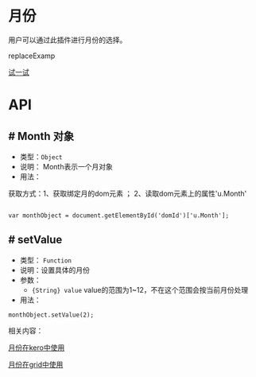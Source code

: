 # 月份

用户可以通过此插件进行月份的选择。

replaceExamp


[试一试](http://design.yyuap.com/dist/pages/webIDE/index.html#/demos/ui/month)


# API

## \# Month 对象

* 类型：`Object`
* 说明： Month表示一个月对象
* 用法：

获取方式：1、获取绑定月的dom元素 ； 2、读取dom元素上的属性'u.Month'

```

var monthObject = document.getElementById('domId')['u.Month'];

```


## \# setValue 
* 类型： `Function`
* 说明：设置具体的月份
* 参数：
	* `{String} value` value的范围为1~12，不在这个范围会按当前月份处理
* 用法：

```
monthObject.setValue(2);

```


相关内容：

[月份在kero中使用](http://design.yyuap.com/dist/pages/kero/ex_month.html)    

[月份在grid中使用](http://design.yyuap.com/dist/pages/webIDE/index.html#/demos/grids/edit)







